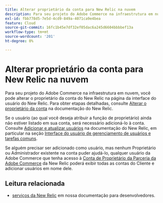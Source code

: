 ```yaml
---
title: Alterar proprietário da conta para New Relic na nuvem
description: Para seu projeto do Adobe Commerce na infraestrutura em nuvem, você pode alterar o proprietário da conta do New Relic na página da interface do usuário do New Relic. Para obter etapas detalhadas, consulte [Tutorial sobre gerenciamento de contas e acesso do usuário](https://docs.newrelic.com/docs/accounts/accounts-billing/new-relic-one-user-management/account-user-mgmt-tutorial/) na documentação do New Relic.
exl-id: fbb778d5-7e5d-4cd9-849a-4071ca9e4bea
feature: Cloud
source-git-commit: 16fc1b45e7df32ef05dac6a245d6604bbbbef13a
workflow-type: tm+mt
source-wordcount: '201'
ht-degree: 0%

---
```


# Alterar proprietário da conta para New Relic na nuvem

Para seu projeto do Adobe Commerce na infraestrutura em nuvem, você pode alterar o proprietário da conta do New Relic na página da interface do usuário do New Relic. Para obter etapas detalhadas, consulte [Alterar o proprietário da conta](https://docs.newrelic.com/docs/accounts/accounts-billing/new-relic-one-user-management/account-user-mgmt-tutorial/) na documentação do New Relic.

Se o usuário (ao qual você deseja atribuir a função de proprietário) ainda não estiver listado em sua conta, será necessário adicioná-lo à conta. Consulte [Adicionar e atualizar usuários](https://docs.newrelic.com/docs/accounts/accounts-billing/new-relic-one-user-management/user-management-ui-and-tasks/#add-users) na documentação do New Relic, em particular na seção [Interface do usuário de gerenciamento de usuários e tarefas comuns](https://docs.newrelic.com/docs/accounts/accounts-billing/new-relic-one-user-management/user-management-ui-and-tasks/#where).

Se alguém precisar ser adicionado como usuário, mas nenhum Proprietário ou Administrador existente na conta puder ajudá-lo, qualquer usuário da Adobe Commerce que tenha acesso à [Conta de Proprietário da Parceria da Adobe Commerce](https://account.newrelic.com/accounts/1311131/users) da New Relic poderá exibir todas as contas do Cliente e adicionar usuários em nome dele.

## Leitura relacionada

* [serviços da New Relic](https://experienceleague.adobe.com/pt-br/docs/commerce-cloud-service/user-guide/monitor/new-relic/new-relic-service) em nossa documentação para desenvolvedores.
